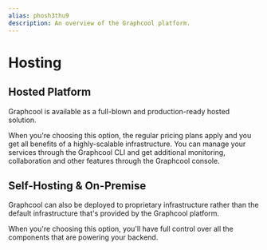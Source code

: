 ```yaml
---
alias: phosh3thu9 
description: An overview of the Graphcool platform.
---
```


# Hosting


## Hosted Platform

Graphcool is available as a full-blown and production-ready hosted solution.

When you're choosing this option, the regular pricing plans apply and you get all benefits of a highly-scalable infrastructure. You can manage your services through the Graphcool CLI and get additional monitoring, collaboration and other features through the Graphcool console.


## Self-Hosting & On-Premise

Graphcool can also be deployed to proprietary infrastructure rather than the default infrastructure that's provided by the Graphcool platform.

When you're choosing this option, you'll have full control over all the components that are powering your backend.


